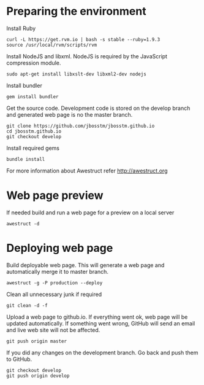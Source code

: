 # Preparing the environment

Install Ruby
```
curl -L https://get.rvm.io | bash -s stable --ruby=1.9.3
source /usr/local/rvm/scripts/rvm
```

Install NodeJS and libxml. NodeJS is required by the JavaScript compression module.
```
sudo apt-get install libxslt-dev libxml2-dev nodejs
```

Install bundler
```
gem install bundler
```

Get the source code. Development code is stored on the develop branch and generated web page is no the master branch.
```
git clone https://github.com/jbosstm/jbosstm.github.io
cd jbosstm.github.io
git checkout develop
```

Install required gems
```
bundle install
```

For more information about Awestruct refer http://awestruct.org

# Web page preview

If needed build and run a web page for a preview on a local server
```
awestruct -d
```

# Deploying web page

Build deployable web page. This will generate a web page and automatically merge it to master branch.
```
awestruct -g -P production --deploy
```

Clean all unnecessary junk if required
```
git clean -d -f
```

Upload a web page to github.io. If everything went ok, web page will be updated automatically. If something went wrong, GitHub will send an email and live web site will not be affected.
```
git push origin master
```

If you did any changes on the development branch. Go back and push them to GitHub.
```
git checkout develop
git push origin develop
```
